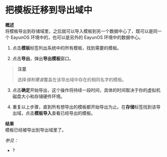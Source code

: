 # 把模板迁移到导出域中

**概述**</br>
将模板导出到存储域里，之后就可以导入模板到另一个数据中心了，既可以是同一个
EayunOS 环境中的，也可以是另外的 EayunOS 环境中的数据中心。

1. 点击**模板**标签列出系统中的所有模板，找到需要的模板。

2. 点击**导出**，弹出**导出模板**窗口。

 > **注意**
>
> 选择*强制覆盖*覆盖在该导出域中存在的相同名字的模板。

3. 点击**确定**开始导出，这个操作将持续一段时间，具体的时间取决于你的虚拟机磁盘大小和存储硬件环境。

4. 重复以上步骤，直到所有想导出的模板都开始导出为止。在**存储**标签找到该导出域，点击**模板导入**查看已经导出的模板。

**结果**</br>
模板已经被导出到导出域里了。

*参见：*

-   ?
